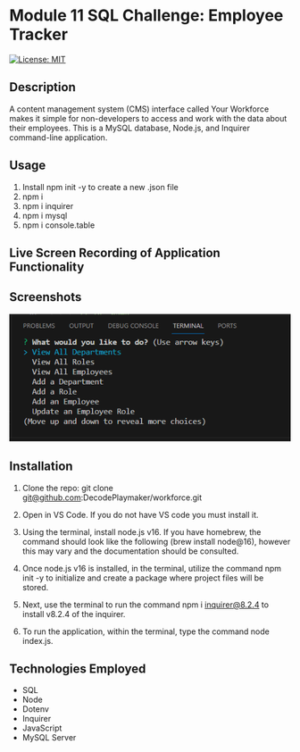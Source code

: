# Module 11 SQL Challenge: Employee Tracker

[![License: MIT](https://img.shields.io/badge/License-MIT-yellow.svg)](https://opensource.org/licenses/MIT)

## Description
A content management system (CMS) interface called Your Workforce makes it simple for non-developers to access and work with the data about their employees. This is a MySQL database, Node.js, and Inquirer command-line application.

## Usage

1. Install npm init -y to create a new .json file
2. npm i
3. npm i inquirer
4. npm i mysql
5. npm i console.table

## Live Screen Recording of Application Functionality



## Screenshots

![Screenshot](/img/Screenshot1.png)


## Installation

1. Clone the repo:
   git clone git@github.com:DecodePlaymaker/workforce.git

2. Open in VS Code. If you do not have VS code you must install it.

3. Using the terminal, install node.js v16. If you have homebrew, the command should look like the following (brew install node@16), however this may vary and the documentation should be consulted.

4. Once node.js v16 is installed, in the terminal, utilize the command npm init -y to initialize and create a package where project files will be stored.

5. Next, use the terminal to run the command npm i inquirer@8.2.4 to install v8.2.4 of the inquirer.

6. To run the application, within the terminal, type the command node index.js.


## Technologies Employed
* SQL
* Node
* Dotenv
* Inquirer
* JavaScript
* MySQL Server